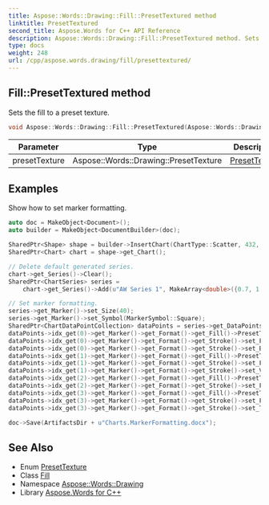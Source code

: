 ```yaml
---
title: Aspose::Words::Drawing::Fill::PresetTextured method
linktitle: PresetTextured
second_title: Aspose.Words for C++ API Reference
description: Aspose::Words::Drawing::Fill::PresetTextured method. Sets the fill to a preset texture in C++.
type: docs
weight: 248
url: /cpp/aspose.words.drawing/fill/presettextured/
---
```

## Fill::PresetTextured method


Sets the fill to a preset texture.

```cpp
void Aspose::Words::Drawing::Fill::PresetTextured(Aspose::Words::Drawing::PresetTexture presetTexture)
```


| Parameter | Type | Description |
| --- | --- | --- |
| presetTexture | Aspose::Words::Drawing::PresetTexture | [PresetTexture](../../presettexture/) |

## Examples



Show how to set marker formatting. 
```cpp
auto doc = MakeObject<Document>();
auto builder = MakeObject<DocumentBuilder>(doc);

SharedPtr<Shape> shape = builder->InsertChart(ChartType::Scatter, 432, 252);
SharedPtr<Chart> chart = shape->get_Chart();

// Delete default generated series.
chart->get_Series()->Clear();
SharedPtr<ChartSeries> series =
    chart->get_Series()->Add(u"AW Series 1", MakeArray<double>({0.7, 1.8, 2.6, 3.9}), MakeArray<double>({2.7, 3.2, 0.8, 1.7}));

// Set marker formatting.
series->get_Marker()->set_Size(40);
series->get_Marker()->set_Symbol(MarkerSymbol::Square);
SharedPtr<ChartDataPointCollection> dataPoints = series->get_DataPoints();
dataPoints->idx_get(0)->get_Marker()->get_Format()->get_Fill()->PresetTextured(PresetTexture::Denim);
dataPoints->idx_get(0)->get_Marker()->get_Format()->get_Stroke()->set_ForeColor(System::Drawing::Color::get_Yellow());
dataPoints->idx_get(0)->get_Marker()->get_Format()->get_Stroke()->set_BackColor(System::Drawing::Color::get_Red());
dataPoints->idx_get(1)->get_Marker()->get_Format()->get_Fill()->PresetTextured(PresetTexture::WaterDroplets);
dataPoints->idx_get(1)->get_Marker()->get_Format()->get_Stroke()->set_ForeColor(System::Drawing::Color::get_Yellow());
dataPoints->idx_get(1)->get_Marker()->get_Format()->get_Stroke()->set_Visible(false);
dataPoints->idx_get(2)->get_Marker()->get_Format()->get_Fill()->PresetTextured(PresetTexture::GreenMarble);
dataPoints->idx_get(2)->get_Marker()->get_Format()->get_Stroke()->set_ForeColor(System::Drawing::Color::get_Yellow());
dataPoints->idx_get(3)->get_Marker()->get_Format()->get_Fill()->PresetTextured(PresetTexture::Oak);
dataPoints->idx_get(3)->get_Marker()->get_Format()->get_Stroke()->set_ForeColor(System::Drawing::Color::get_Yellow());
dataPoints->idx_get(3)->get_Marker()->get_Format()->get_Stroke()->set_Transparency(0.5);

doc->Save(ArtifactsDir + u"Charts.MarkerFormatting.docx");
```

## See Also

* Enum [PresetTexture](../../presettexture/)
* Class [Fill](../)
* Namespace [Aspose::Words::Drawing](../../)
* Library [Aspose.Words for C++](../../../)
